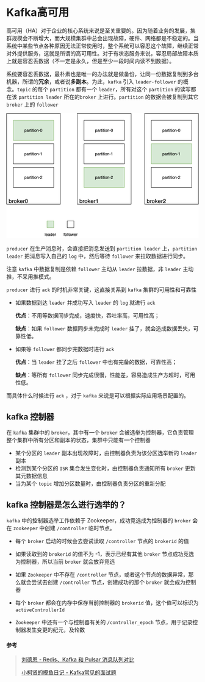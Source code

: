 # Kafka高可用

高可用（HA）对于企业的核心系统来说是至关重要的。因为随着业务的发展，集群规模会不断增大，而大规模集群中总会出现故障，硬件、网络都是不稳定的。当系统中某些节点各种原因无法正常使用时，整个系统可以容忍这个故障，继续正常对外提供服务，这就是所谓的高可用性。对于有状态服务来说，容忍局部故障本质上就是容忍丢数据（不一定是永久，但是至少一段时间内读不到数据）。

系统要容忍丢数据，最朴素也是唯一的办法就是做备份，让同一份数据复制到多台机器，所谓的**冗余**，或者说**多副本**。为此，`kafka` 引入 `leader-follower` 的概念。`topic` 的每个 `partition` 都有一个 `leader`，所有对这个 `partition` 的读写都在该 `partition leader` 所在的`broker` 上进行。`partition` 的数据会被复制到其它 `broker` 上的 `follower`



![v2-76fb6caf9403ca790b721757e91d6585_1440w](assets/v2-76fb6caf9403ca790b721757e91d6585_1440w.png)



`producer` 在生产消息时，会直接把消息发送到 `partition leader` 上，`partition leader` 把消息写入自己的 `log` 中，然后等待 `follower` 来拉取数据进行同步。

注意 `kafka` 中数据复制是依赖 `follower` 主动从 `leader` 拉数据，非 `leader` 主动推，不采用推模式。

`producer` 进行 `ack` 的时机非常关键，这直接关系到 `kafka` 集群的可用性和可靠性

- 如果数据到达 `leader` 并成功写入 `leader` 的 `log` 就进行 `ack`

  **优点**：不用等数据同步完成，速度快，吞吐率高，可用性高；

  **缺点**：如果 `follower` 数据同步未完成时 `leader` 挂了，就会造成数据丢失，可靠性低。

- 如果等 `follower` 都同步完数据时进行 `ack`

  **优点**：当 `leader` 挂了之后 `follower` 中也有完备的数据，可靠性高；

  **缺点**：等所有 `follower` 同步完成很慢，性能差，容易造成生产方超时，可用性低。

而具体什么时候进行 `ack` ，对于 `kafka` 来说是可以根据实际应用场景配置的。





## kafka 控制器

在 `kafka` 集群中的 `broker`，其中有一个 `broker` 会被选举为控制器，它负责管理整个集群中所有分区和副本的状态，集群中只能有一个控制器

- 某个分区的 `leader` 副本出现故障时，由控制器负责为该分区选举新的 `leader` 副本
- 检测到某个分区的 `ISR` 集合发生变化时，由控制器负责通知所有 `broker` 更新其元数据信息
- 当为某个 `topic` 增加分区数量时，由控制器负责分区的重新分配





## kafka 控制器是怎么进行选举的？

`kafka` 中的控制器选举工作依赖于 Zookeeper，成功竞选成为控制器的 `broker` 会在 `zookeeper` 中创建 `/controller` 临时节点。

- 每个 `broker` 启动的时候会去尝试读取 `/controller` 节点的 `brokerid` 的值

- 如果读取到的 `brokerid` 的值不为 -1，表示已经有其他 `broker` 节点成功竞选为控制器，所以当前 `broker` 就会放弃竞选

- 如果 `Zookeeper` 中不存在 `/controller` 节点，或者这个节点的数据异常，那么就会尝试去创建 `/controller` 节点，创建成功的那个 `broker` 就会成为控制器

- 每个 `broker` 都会在内存中保存当前控制器的 `brokerid` 值，这个值可以标识为 `activeControllerId`

- `Zookeeper` 中还有一个与控制器有关的 `/controller_epoch` 节点，用于记录控制器发生变更的纪元，及轮数





#### 参考

> [刘德恩 - Redis、Kafka 和 Pulsar 消息队列对比](https://mp.weixin.qq.com/s/LNQ1YvhnviKPGNsQx2A4cQ)
>
> [小柯贤的摸鱼日记 - Kafka常见的面试题](https://zhuanlan.zhihu.com/p/399185296)

